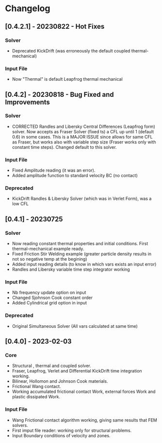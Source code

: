 # Changelog

## [0.4.2.1] - 20230822 - Hot Fixes

### Solver 
 - Deprecated KickDrift (was erroneously the default coupled thermal-mechanical)
   
### Input File 
 - Now "Thermal" is default Leapfrog thermal mechanical
 
## [0.4.2] - 20230818 - Bug Fixed and Improvements

### Solver 
 - CORRECTED Randles and Libersky Central Differences (Leapfrog form) solver. Now 
   accepts as Fraser Solver (fixed ts) a CFL up until 1 (default 0.6) in some cases.
   This is a MAJOR ISSUE since allows for same CFL as Fraser, but works also
   with variable step size (Fraser works only with constant time steps).
   Changed default to this solver.
   
### Input File 
 - Fixed Amplitude reading (it was an error).
 - Added amplitude function to standard velocity BC (no contact)
 
  ### Deprecated
 - KickDrift Randles & Libersky Solver (which was in Verlet Form), was a low CFL 
 
## [0.4.1] - 20230725

### Solver 
  - Now reading constant thermal properties and initial conditions. First thermal-mechanical example ready.
  - Fixed Friction Stir Welding example (greater particle density results in not so negative temp at the begining)
  - Added input reading details (to know in which vars exists an input error)
  - Randles and Libersky variable time step integrator working
### Input File 
  - Nb frequency update option on input 
  - Changed Sjohnson Cook constant order
  - Added Cylindrical grid option in input 
  ### Deprecated
 - Original Simultaneous Solver (All vars calculated at same time)

## [0.4.0] - 2023-02-03
### Core 
 - Structural , thermal and coupled solver.
 - Fraser, Leapfrog, Verlet and Differential KickDrift time integration working.
 - Bilinear, Hollomon and Johnson Cook materials.
 - Frictional Wang contact.
 - Working accumulated frictional contact Work, external forces Work and plastic dissipated Work.  
 
### Input File 
 - Wang Frictional contact algorithm working, giving same results that FEM solvers.
 - First imput file reader: working only for structural problems.
 - Input Boundary conditions of velocity and zones. 
 


